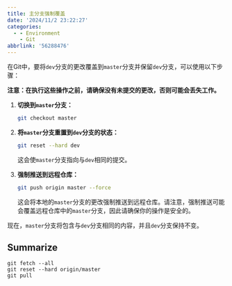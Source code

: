 ```yaml
---
title: 主分支强制覆盖
date: '2024/11/2 23:22:27'
categories:
  - - Environment
    - Git
abbrlink: '56288476'
---
```

在Git中，要将`dev`分支的更改覆盖到`master`分支并保留`dev`分支，可以使用以下步骤：

**注意：在执行这些操作之前，请确保没有未提交的更改，否则可能会丢失工作。**

1. **切换到`master`分支：**
   ```bash
   git checkout master
   ```

2. **将`master`分支重置到`dev`分支的状态：**
   ```bash
   git reset --hard dev
   ```

   这会使`master`分支指向与`dev`相同的提交。

3. **强制推送到远程仓库：**
   ```bash
   git push origin master --force
   ```

   这会将本地的`master`分支的更改强制推送到远程仓库。请注意，强制推送可能会覆盖远程仓库中的`master`分支，因此请确保你的操作是安全的。

现在，`master`分支将包含与`dev`分支相同的内容，并且`dev`分支保持不变。

## Summarize
```bush
git fetch --all
git reset --hard origin/master 
git pull
```